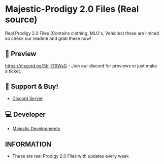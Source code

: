 # Majestic-Prodigy 2.0 Files (Real source)
Real Prodigy 2.0 Files (Contains clothing, MLO's, Vehicles) these are limited so check our readme and grab these now!

## 👀 Preview
https://discord.gg/SbjjtT9WsG - Join our discord for previews or just make a ticket. 

## 🤝 Support & Buy!
- [Discord Server](https://discord.gg/SbjjtT9WsG)

## 💻 Developer
- [Majestic Developments](https://discord.gg/SbjjtT9WsG)

## INFORMATION 

- These are real Prodigy 2.0 Files with updates every week
